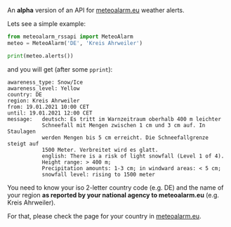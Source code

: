 
An **alpha** version of an API for [meteoalarm.eu](https://www.meteoalarm.eu/) weather alerts.

Lets see a simple example:

```python
from meteoalarm_rssapi import MeteoAlarm
meteo = MeteoAlarm('DE', 'Kreis Ahrweiler')

print(meteo.alerts())
```


and you will get (after some `pprint`):

```
awareness_type: Snow/Ice
awareness_level: Yellow
country: DE
region: Kreis Ahrweiler
from: 19.01.2021 10:00 CET
until: 19.01.2021 12:00 CET
message:   deutsch: Es tritt im Warnzeitraum oberhalb 400 m leichter
           Schneefall mit Mengen zwischen 1 cm und 3 cm auf. In Staulagen
           werden Mengen bis 5 cm erreicht. Die Schneefallgrenze steigt auf
           1500 Meter. Verbreitet wird es glatt.
           english: There is a risk of light snowfall (Level 1 of 4).
           Height range: > 400 m;
           Precipitation amounts: 1-3 cm; in windward areas: < 5 cm;
           snowfall level: rising to 1500 meter
```

You need to know your iso 2-letter country code (e.g. DE) and the name of your region
**as reported by your national agency to meteoalarm.eu** (e.g. Kreis Ahrweiler).

For that, please check the page for your country in [meteoalarm.eu](https://www.meteoalarm.eu/).
